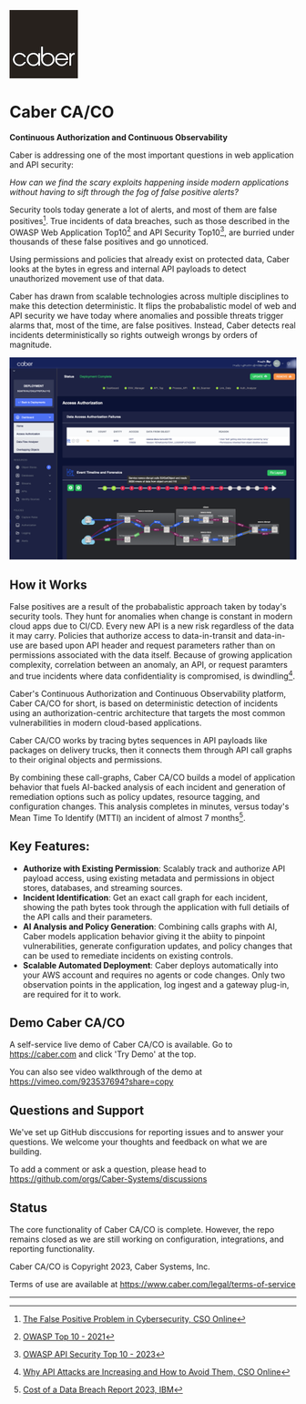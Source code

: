 ![CaberLogo.png](/profile/CaberLogo.png)


# Caber CA/CO 
**Continuous Authorization and Continuous Observability**

Caber is addressing one of the most important questions in web application and API security: 

_How can we find the scary exploits happening inside modern applications without having to sift through the fog of false positive alerts?_

Security tools today generate a lot of alerts, and most of them are false positives[^1]. True incidents of data breaches, such as those described in the OWASP Web Application Top10[^2] and API Security Top10[^3], are burried under thousands of these false positives and go unnoticed. 

Using permissions and policies that already exist on protected data, Caber looks at the bytes in egress and internal API payloads to detect unauthorized movement use of that data.

Caber has drawn from scalable technologies across multiple disciplines to make this detection deterministic.  It flips the probabalistic model of web and API security we have today where anomalies and possible threats trigger alarms that, most of the time, are false positives.  Instead, Caber detects real incidents deterministically so rights outweigh wrongs by orders of magnitude. 

![Screen Shot](/profile/cytoscape_1280_900.png)

## How it Works

False positives are a result of the probabalistic approach taken by today's security tools.  They hunt for anomalies when change is constant in modern cloud apps due to CI/CD.  Every new API is a new risk regardless of the data it may carry.  Policies that authorize access to data-in-transit and data-in-use are based upon API header and request parameters rather than on permissions associated with the data itself.  Because of growing application complexity, correlation between an anomaly, an API, or request paramters and true incidents where data confidentiality is compromised, is dwindling[^4].

Caber's Continuous Authorization and Continuous Observability platform, Caber CA/CO for short, is based on deterministic detection of incidents using an authorization-centric architecture that targets the most common vulnerabilities in modern cloud-based applications.

Caber CA/CO works by tracing bytes sequences in API payloads like packages on delivery trucks, then it connects them through API call graphs to their original objects and permissions.  

By combining these call-graphs, Caber CA/CO builds a model of application behavior that fuels AI-backed analysis of each incident and generation of remediation options such as policy updates, resource tagging, and configuration changes.  This analysis completes in minutes, versus today's Mean Time To Identify (MTTI) an incident of almost 7 months[^5]. 

## Key Features:
- **Authorize with Existing Permission**: Scalably track and authorize API payload access, using existing metadata and permissions in object stores, databases, and streaming sources.
- **Incident Identification**: Get an exact call graph for each incident, showing the path bytes took through the application with full detiails of the API calls and their parameters.
- **AI Analysis and Policy Generation**: Combining calls graphs with AI, Caber models application behavior giving it the abiity to pinpoint vulnerabilities, generate configuration updates, and policy changes that can be used to remediate incidents on existing controls.
- **Scalable Automated Deployment**: Caber deploys automatically into your AWS account and requires no agents or code changes. Only two observation points in the application, log ingest and a gateway plug-in, are required for it to work. 


## Demo Caber CA/CO
A self-service live demo of Caber CA/CO is available. Go to https://caber.com and click 'Try Demo' at the top.

You can also see video walkthrough of the demo at https://vimeo.com/923537694?share=copy

## Questions and Support
We've set up GitHub disccusions for reporting issues and to answer your questions.  We welcome your thoughts and feedback on what we are building.  

To add a comment or ask a question, please head to https://github.com/orgs/Caber-Systems/discussions 

## Status

The core functionality of Caber CA/CO is complete.  However, the repo remains closed as we are still working on configuration, integrations, and reporting functionality.  

Caber CA/CO is Copyright 2023, Caber Systems, Inc.

Terms of use are available at https://www.caber.com/legal/terms-of-service

---
[^1]: [The False Positive Problem in Cybersecurity, CSO Online](https://www.csoonline.com/article/3513898/the-false-positive-problem-in-cybersecurity.html)

[^2]: [OWASP Top 10 - 2021](https://owasp.org/www-project-top-ten/)

[^3]: [OWASP API Security Top 10 - 2023](https://owasp.org/API-Security/editions/2023/en/0x00-header/)

[^4]: [Why API Attacks are Increasing and How to Avoid Them, CSO Online](https://www.csoonline.com/article/646557/why-api-attacks-are-increasing-and-how-to-avoid-them.html)

[^5]: [Cost of a Data Breach Report 2023, IBM](https://www.ibm.com/reports/data-breach)

